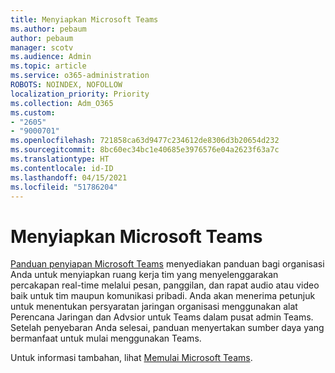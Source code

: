 ```yaml
---
title: Menyiapkan Microsoft Teams
ms.author: pebaum
author: pebaum
manager: scotv
ms.audience: Admin
ms.topic: article
ms.service: o365-administration
ROBOTS: NOINDEX, NOFOLLOW
localization_priority: Priority
ms.collection: Adm_O365
ms.custom:
- "2605"
- "9000701"
ms.openlocfilehash: 721858ca63d9477c234612de8306d3b20654d232
ms.sourcegitcommit: 8bc60ec34bc1e40685e3976576e04a2623f63a7c
ms.translationtype: HT
ms.contentlocale: id-ID
ms.lasthandoff: 04/15/2021
ms.locfileid: "51786204"
---
```

# <a name="set-up-microsoft-teams"></a>Menyiapkan Microsoft Teams

[Panduan penyiapan Microsoft Teams](https://aka.ms/teamsguidance) menyediakan panduan bagi organisasi Anda untuk menyiapkan ruang kerja tim yang menyelenggarakan percakapan real-time melalui pesan, panggilan, dan rapat audio atau video baik untuk tim maupun komunikasi pribadi. Anda akan menerima petunjuk untuk menentukan persyaratan jaringan organisasi menggunakan alat Perencana Jaringan dan Advsior untuk Teams dalam pusat admin Teams. Setelah penyebaran Anda selesai, panduan menyertakan sumber daya yang bermanfaat untuk mulai menggunakan Teams.

Untuk informasi tambahan, lihat [Memulai Microsoft Teams](https://docs.microsoft.com/microsoftteams/get-started-with-teams-quick-start).

